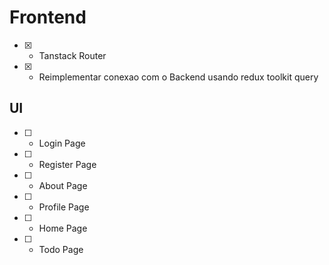 # Frontend

- [x] - Tanstack Router
- [x] - Reimplementar conexao com o Backend usando redux toolkit query

## UI

- [ ] - Login Page
- [ ] - Register Page
- [ ] - About Page
- [ ] - Profile Page
- [ ] - Home Page
- [ ] - Todo Page
